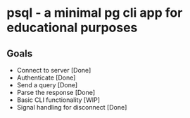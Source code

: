 # psql - a minimal pg cli app for educational purposes

## Goals
- Connect to server [Done]
- Authenticate [Done]
- Send a query [Done]
- Parse the response [Done]
- Basic CLI functionality [WIP]
- Signal handling for disconnect [Done]

